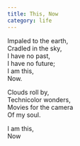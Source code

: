 ```yaml
---
title: This, Now
category: life
---
```


Impaled to the earth,  
Cradled in the sky,  
I have no past,  
I have no future;  
I am this,  
Now.

Clouds roll by,  
Technicolor wonders,  
Movies for the camera  
Of my soul.

I am this,  
Now
